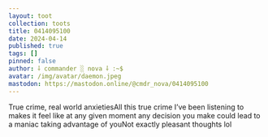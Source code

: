 ```yaml
---
layout: toot
collection: toots
title: 0414095100
date: 2024-04-14
published: true
tags: []
pinned: false
author: ⸸ commander ░ nova ⸸ :~$
avatar: /img/avatar/daemon.jpeg
mastodon: https://mastodon.online/@cmdr_nova/0414095100
---
```


True crime, real world anxietiesAll this true crime I’ve been listening to makes it feel like at any given moment any decision you make could lead to a maniac taking advantage of youNot exactly pleasant thoughts lol
